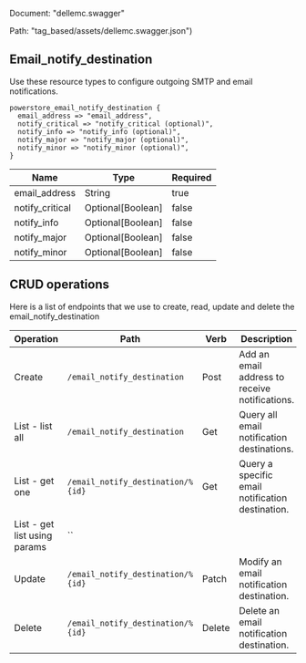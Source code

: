 Document: "dellemc.swagger"


Path: "tag_based/assets/dellemc.swagger.json")

## Email_notify_destination

Use these resource types to configure outgoing SMTP and email notifications.

```puppet
powerstore_email_notify_destination {
  email_address => "email_address",
  notify_critical => "notify_critical (optional)",
  notify_info => "notify_info (optional)",
  notify_major => "notify_major (optional)",
  notify_minor => "notify_minor (optional)",
}
```

| Name        | Type           | Required       |
| ------------- | ------------- | ------------- |
|email_address | String | true |
|notify_critical | Optional[Boolean] | false |
|notify_info | Optional[Boolean] | false |
|notify_major | Optional[Boolean] | false |
|notify_minor | Optional[Boolean] | false |



## CRUD operations

Here is a list of endpoints that we use to create, read, update and delete the email_notify_destination

| Operation | Path | Verb | Description | OperationID |
| ------------- | ------------- | ------------- | ------------- | ------------- |
|Create|`/email_notify_destination`|Post|Add an email address to receive notifications.|email_notify_destination_create|
|List - list all|`/email_notify_destination`|Get|Query all email notification destinations.|email_notify_destination_collection_query|
|List - get one|`/email_notify_destination/%{id}`|Get|Query a specific email notification destination.|email_notify_destination_instance_query|
|List - get list using params|``||||
|Update|`/email_notify_destination/%{id}`|Patch|Modify an email notification destination.|email_notify_destination_modify|
|Delete|`/email_notify_destination/%{id}`|Delete|Delete an email notification destination.|email_notify_destination_delete|
